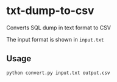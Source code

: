 # txt-dump-to-csv

Converts SQL dump in text format to CSV

The input format is shown in `input.txt`

## Usage

`python convert.py input.txt output.csv`
